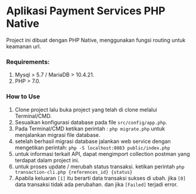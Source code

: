 # Aplikasi Payment Services PHP Native

Project ini dibuat dengan PHP Native, menggunakan fungsi routing untuk keamanan url.

### Requirements:

1. Mysql > 5.7 / MariaDB > 10.4.21.
2. PHP > 7.0.

### How to Use
1. Clone project lalu buka project yang telah di clone melalui Terminal/CMD.
2. Sesuaikan konfigurasi database pada file `src/config/app.php`.
3. Pada Terminal/CMD ketikan perintah : `php migrate.php` untuk menjalankan migrasi file database.
4. setelah berhasil migrasi database jalankan web service dengan mengetikan perintah: `php -S localhost:8083 public/index.php`
5. untuk informasi terkait API, dapat mengimport collection postman yang terdapat dalam project ini.
6. untuk proses update / merubah status transaksi. ketikan perintah `php transaction-cli.php {references_id} {status}`
7. Apabila keluaran `[1]` itu berarti data transaksi sukses di ubah. jika `[0]` data transaksi tidak ada perubahan. dan jika `[Failed]` terjadi error.